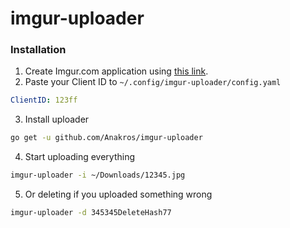 # imgur-uploader

### Installation

1. Create Imgur.com application using [this link](https://api.imgur.com/oauth2/addclient).
2. Paste your Client ID to `~/.config/imgur-uploader/config.yaml`

```yaml
ClientID: 123ff
```

3. Install uploader
```bash
go get -u github.com/Anakros/imgur-uploader
```

4. Start uploading everything

```bash
imgur-uploader -i ~/Downloads/12345.jpg
```
5. Or deleting if you uploaded something wrong

```bash
imgur-uploader -d 345345DeleteHash77
```
